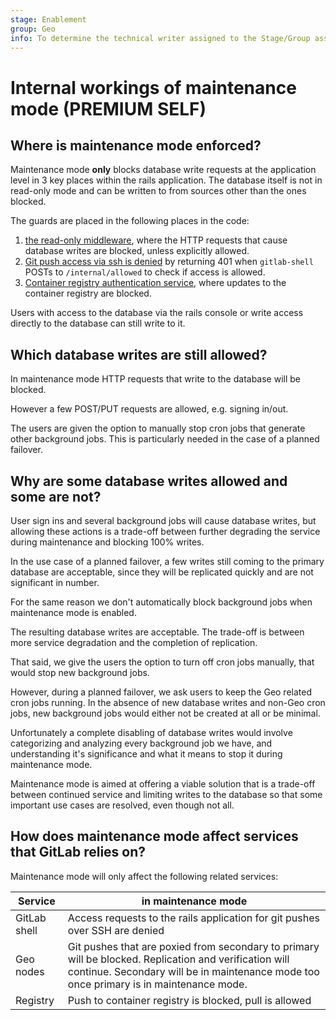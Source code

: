 ```yaml
---
stage: Enablement
group: Geo
info: To determine the technical writer assigned to the Stage/Group associated with this page, see https://about.gitlab.com/handbook/engineering/ux/technical-writing/#assignments
---
```


# Internal workings of maintenance mode **(PREMIUM SELF)**

## Where is maintenance mode enforced?

Maintenance mode **only** blocks database write requests at the application level in 3 key places within the rails application. The database itself is not in read-only mode and can be written to from sources other than the ones blocked. 

The guards are placed in the following places in the code:

1. [the read-only middleware](https://gitlab.com/gitlab-org/gitlab/-/blob/master/ee/lib/ee/gitlab/middleware/read_only/controller.rb), where the HTTP requests that cause database writes are blocked, unless explicitly allowed.
1. [Git push access via ssh is denied](https://gitlab.com/gitlab-org/gitlab/-/blob/master/ee/lib/ee/gitlab/git_access.rb#L13) by returning 401 when `gitlab-shell` POSTs to `/internal/allowed` to check if access is allowed.
1. [Container registry authentication service](https://gitlab.com/gitlab-org/gitlab/-/blob/master/ee/app/services/ee/auth/container_registry_authentication_service.rb#L12), where updates to the container registry are blocked.

Users with access to the database via the rails console or write access directly to the database can still write to it.

## Which database writes are still allowed?

In maintenance mode HTTP requests that write to the database will be blocked. 

However a few POST/PUT requests are allowed, e.g. signing in/out. 

The users are given the option to manually stop cron jobs that generate other background jobs. This is particularly needed in the case of a planned failover.

## Why are some database writes allowed and some are not?

User sign ins and several background jobs will cause database writes, but allowing these actions is a trade-off between further degrading the service during maintenance and blocking 100% writes. 

In the use case of a planned failover, a few writes still coming to the primary database are acceptable, since they will be replicated quickly and are not significant in number.

For the same reason we don't automatically block background jobs when maintenance mode is enabled.

The resulting database writes are acceptable. The trade-off is between more service degradation and the completion of replication. 

That said, we give the users the option to turn off cron jobs manually, that would stop new background jobs. 

However, during a planned failover, we ask users to keep the Geo related cron jobs running. In the absence of new database writes and non-Geo cron jobs, new background jobs would either not be created at all or be minimal.

Unfortunately a complete disabling of database writes would involve categorizing and analyzing every background job we have, and understanding it's significance and what it means to stop it during maintenance mode.

Maintenance mode is aimed at offering a viable solution that is a trade-off between continued service and limiting writes to the database so that some important use cases are resolved, even though not all.

## How does maintenance mode affect services that GitLab relies on?

Maintenance mode will only affect the following related services:

| Service | in maintenance mode|
|---------|----|
|GitLab shell| Access requests to the rails application for git pushes  over SSH are denied |
|Geo nodes|Git pushes that are poxied from secondary to primary will be blocked. Replication and verification will continue. Secondary will be in maintenance mode too once primary is in maintenance mode.|
| Registry| Push to container registry is blocked, pull is allowed|
